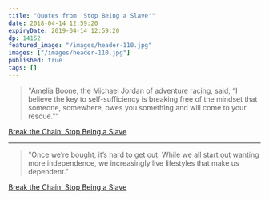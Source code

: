 ```yaml
---
title: "Quotes from 'Stop Being a Slave'"
date: 2018-04-14 12:59:20
expiryDate: 2019-04-14 12:59:20
dp: 14152
featured_image: "/images/header-110.jpg"
images: ["/images/header-110.jpg"]
published: true
tags: []
---
```




> "Amelia Boone, the Michael Jordan of adventure racing, said, “I believe the key
> to self-sufficiency is breaking free of the mindset that someone, somewhere,
> owes you something and will come to your rescue.”"

[Break the Chain: Stop Being a Slave](https://ift.tt/2GLYIWX)

----------------

> "Once we’re bought, it’s hard to get out. While we all start out wanting more
> independence, we increasingly live lifestyles that make us dependent."

[Break the Chain: Stop Being a Slave](https://ift.tt/2GLYIWX)



